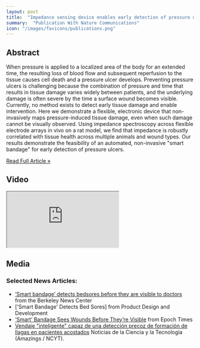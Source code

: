 ```yaml
---
layout: post
title:  "Impedance sensing device enables early detection of pressure ulcers in vivo"
summary:  "Publication With Nature Communications"
icon: "/images/favicons/publications.png"
---
```


Abstract
------------------------

When pressure is applied to a localized area of the body for an extended time, the resulting loss of blood flow and subsequent reperfusion to the tissue causes cell death and a pressure ulcer develops. Preventing pressure ulcers is challenging because the combination of pressure and time that results in tissue damage varies widely between patients, and the underlying damage is often severe by the time a surface wound becomes visible. Currently, no method exists to detect early tissue damage and enable intervention. Here we demonstrate a flexible, electronic device that non-invasively maps pressure-induced tissue damage, even when such damage cannot be visually observed. Using impedance spectroscopy across flexible electrode arrays in vivo on a rat model, we find that impedance is robustly correlated with tissue health across multiple animals and wound types. Our results demonstrate the feasibility of an automated, non-invasive "smart bandage" for early detection of pressure ulcers.

<a href="http://www.nature.com/ncomms/2015/150317/ncomms7575/full/ncomms7575.html" role="button" class="btn btn-primary">
  Read Full Article  &raquo;
</a>

Video
----------------------------
<div class="row">
<div class="embed-responsive embed-responsive-16by9 col-md-10 col-lg-8">
  <iframe class="embed-responsive-item" src="https://www.youtube.com/embed/x5-q-1ltq5o" allowfullscreen></iframe>
</div>
</div>

Media
----------------------------

### Selected News Articles:
* [‘Smart bandage’ detects bedsores before they are visible to doctors](http://newscenter.berkeley.edu/2015/03/17/smart-bandages-detect-bedsores/) from the Berkeley News Center
* ['Smart Bandage' Detects Bed Sores] from Product Design and Development
* [‘Smart’ Bandage Sees Wounds Before They’re Visible](http://www.theepochtimes.com/n3/1289430-smart-bandage-sees-wounds-before-theyre-visible/) from Epoch Times
* [Vendaje "inteligente" capaz de una detección precoz de formación de llagas en pacientes acostados](http://noticiasdelaciencia.com/not/13999/vendaje-ldquo-inteligente-rdquo-capaz-de-una-deteccion-precoz-de-formacion-de-llagas-en-pacientes-acostados/) Noticias de la Ciencia y la Tecnología (Amazings / NCYT).







